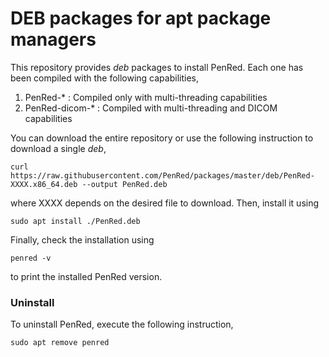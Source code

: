 # DEB packages for apt package managers

This repository provides *deb* packages to install PenRed. Each one has been
compiled with the following capabilities,

1. PenRed-* : Compiled only with multi-threading capabilities
2. PenRed-dicom-* : Compiled with multi-threading and DICOM capabilities

You can download the entire repository or use the following instruction to download a single *deb*,

```console
curl https://raw.githubusercontent.com/PenRed/packages/master/deb/PenRed-XXXX.x86_64.deb --output PenRed.deb
```
where XXXX depends on the desired file to download. Then, install it using

```
sudo apt install ./PenRed.deb
```

Finally, check the installation using 

```
penred -v
```
to print the installed PenRed version.

### Uninstall

To uninstall PenRed, execute the following instruction,

```
sudo apt remove penred
```
